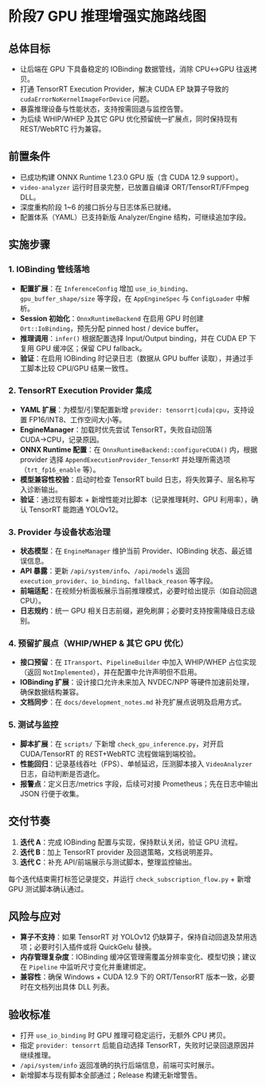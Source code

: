 # 阶段7 GPU 推理增强实施路线图

## 总体目标
- 让后端在 GPU 下具备稳定的 IOBinding 数据管线，消除 CPU↔GPU 往返拷贝。
- 打通 TensorRT Execution Provider，解决 CUDA EP 缺算子导致的 `cudaErrorNoKernelImageForDevice` 问题。
- 暴露推理设备与性能状态，支持按需回退与监控告警。
- 为后续 WHIP/WHEP 及其它 GPU 优化预留统一扩展点，同时保持现有 REST/WebRTC 行为兼容。

## 前置条件
- 已成功构建 ONNX Runtime 1.23.0 GPU 版（含 CUDA 12.9 support）。
- `video-analyzer` 运行时目录完整，已放置自编译 ORT/TensorRT/FFmpeg DLL。
- 深度重构阶段 1~6 的接口拆分与日志体系已就绪。
- 配置体系（YAML）已支持新版 Analyzer/Engine 结构，可继续追加字段。

## 实施步骤

### 1. IOBinding 管线落地
- **配置扩展**：在 `InferenceConfig` 增加 `use_io_binding`、`gpu_buffer_shape/size` 等字段，在 `AppEngineSpec` 与 `ConfigLoader` 中解析。
- **Session 初始化**：`OnnxRuntimeBackend` 在启用 GPU 时创建 `Ort::IoBinding`，预先分配 pinned host / device buffer。
- **推理调用**：`infer()` 根据配置选择 Input/Output binding，并在 CUDA EP 下复用 GPU 缓冲区；保留 CPU fallback。
- **验证**：在启用 IOBinding 时记录日志（数据从 GPU buffer 读取），并通过手工脚本比较 CPU/GPU 结果一致性。

### 2. TensorRT Execution Provider 集成
- **YAML 扩展**：为模型/引擎配置新增 `provider: tensorrt|cuda|cpu`，支持设置 FP16/INT8、工作空间大小等。
- **EngineManager**：加载时优先尝试 TensorRT，失败自动回落 CUDA→CPU，记录原因。
- **ONNX Runtime 配置**：在 `OnnxRuntimeBackend::configureCUDA()` 内，根据 provider 选择 `AppendExecutionProvider_TensorRT` 并处理所需选项（`trt_fp16_enable` 等）。
- **模型兼容性校验**：启动时检查 TensorRT build 日志，将失败算子、层名称写入诊断输出。
- **验证**：通过现有脚本 + 新增性能对比脚本（记录推理耗时、GPU 利用率），确认 TensorRT 能跑通 YOLOv12。

### 3. Provider 与设备状态治理
- **状态模型**：在 `EngineManager` 维护当前 Provider、IOBinding 状态、最近错误信息。
- **API 暴露**：更新 `/api/system/info`、`/api/models` 返回 `execution_provider`、`io_binding`、`fallback_reason` 等字段。
- **前端适配**：在视频分析面板展示当前推理模式，必要时给出提示（如自动回退 CPU）。
- **日志规约**：统一 GPU 相关日志前缀，避免刷屏；必要时支持按需降级日志级别。

### 4. 预留扩展点（WHIP/WHEP & 其它 GPU 优化）
- **接口预留**：在 `ITransport`、`PipelineBuilder` 中加入 WHIP/WHEP 占位实现（返回 `NotImplemented`），并在配置中允许声明但不启用。
- **IOBinding 扩展**：设计接口允许未来加入 NVDEC/NPP 等硬件加速前处理，确保数据结构兼容。
- **文档同步**：在 `docs/development_notes.md` 补充扩展点说明及启用方式。

### 5. 测试与监控
- **脚本扩展**：在 `scripts/` 下新增 `check_gpu_inference.py`，对开启 CUDA/TensorRT 的 REST+WebRTC 流程做端到端校验。
- **性能回归**：记录基线吞吐（FPS）、单帧延迟，压测脚本接入 `VideoAnalyzer` 日志，自动判断是否退化。
- **报警点**：定义日志/metrics 字段，后续可对接 Prometheus；先在日志中输出 JSON 行便于收集。

## 交付节奏
1. **迭代 A**：完成 IOBinding 配置与实现，保持默认关闭，验证 GPU 流程。
2. **迭代 B**：加上 TensorRT provider 及回退策略，文档说明差异。
3. **迭代 C**：补充 API/前端展示与测试脚本，整理监控输出。

每个迭代结束需打标签记录提交，并运行 `check_subscription_flow.py` + 新增 GPU 测试脚本确认通过。

## 风险与应对
- **算子不支持**：如果 TensorRT 对 YOLOv12 仍缺算子，保持自动回退及禁用选项；必要时引入插件或将 QuickGelu 替换。
- **内存管理复杂度**：IOBinding 缓冲区管理需覆盖分辨率变化、模型切换；建议在 `Pipeline` 中监听尺寸变化并重建绑定。
- **兼容性**：确保 Windows + CUDA 12.9 下的 ORT/TensorRT 版本一致，必要时在文档列出具体 DLL 列表。

## 验收标准
- 打开 `use_io_binding` 时 GPU 推理可稳定运行，无额外 CPU 拷贝。
- 指定 `provider: tensorrt` 后能自动选择 TensorRT，失败时记录回退原因并继续推理。
- `/api/system/info` 返回准确的执行后端信息，前端可实时展示。
- 新增脚本与现有脚本全部通过；Release 构建无新增警告。

